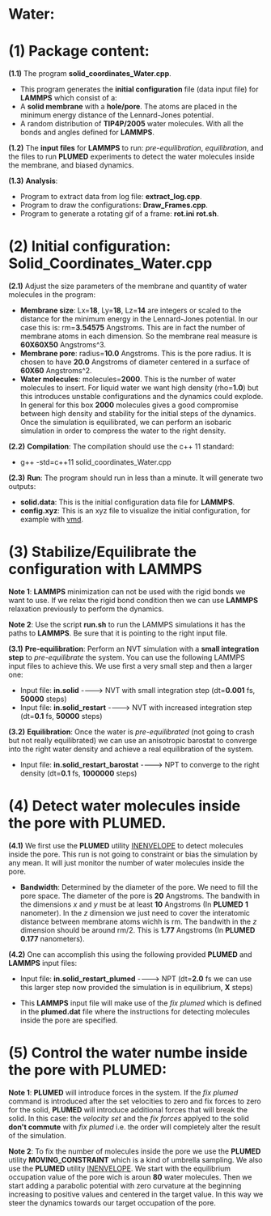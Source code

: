 # Water:

# (1) Package content:
**(1.1)** The program **solid_coordinates_Water.cpp**. 
- This program generates the **initial configuration** file (data input file) for **LAMMPS** which consist of a:
- A **solid membrane** with a **hole/pore**. The atoms are placed in the minimum energy distance of the Lennard-Jones potential.
- A random distribution of **TIP4P/2005** water molecules. With all the bonds and angles defined for **LAMMPS**.

**(1.2)** The **input files** for **LAMMPS** to run: *pre-equilibration*, *equilibration*, and the files to run **PLUMED** experiments to detect the water molecules inside the membrane, and biased dynamics.

**(1.3)** **Analysis**:
- Program to extract data from log file: **extract_log.cpp**.
- Program to draw the configurations: **Draw_Frames.cpp**.
- Program to generate a rotating gif of a frame: **rot.ini** **rot.sh**.

# (2) Initial configuration: Solid_Coordinates_Water.cpp
**(2.1)** Adjust the size parameters of the membrane and quantity of water molecules in the program:
- **Membrane size**: Lx=**18**, Ly=**18**, Lz=**14** are integers or scaled to the distance for the minimum energy in the Lennard-Jones potential. In our case this is: rm=**3.54575** Angstroms. This are in fact the number of membrane atoms in each dimension. So the membrane real measure is **60X60X50** Angstroms^3.
- **Membrane pore**: radius=**10.0** Angstroms. This is the pore radius. It is chosen to have **20.0** Angstroms of diameter centered in a surface of **60X60** Angstroms^2.
- **Water molecules**: molecules=**2000**. This is the number of water molecules to insert. For liquid water we want high density (rho=**1.0**) but this introduces unstable configurations and the dynamics could explode. In general for this box **2000** molecules gives a good compromise between high density and stability for the initial steps of the dynamics. Once the simulation is equilibrated, we can perform an isobaric simulation in order to compress the water to the right density.

**(2.2)** **Compilation**: The compilation should use the c++ 11 standard:

- g++ -std=c++11 solid_coordinates_Water.cpp

**(2.3)** **Run**: The program should run in less than a minute. It will generate two outputs:

- **solid.data**: This is the initial configuration data file for **LAMMPS**.
- **config.xyz**: This is an xyz file to visualize the initial configuration, for example with [vmd](http://www.ks.uiuc.edu/Research/vmd/).

# (3) Stabilize/Equilibrate the configuration with LAMMPS

**Note 1**: **LAMMPS** minimization can not be used with the rigid bonds we want to use. If we relax the rigid bond condition then we can use **LAMMPS** relaxation previously to perform the dynamics.

**Note 2**: Use the script **run.sh** to run the LAMMPS simulations it has the paths to **LAMMPS**. Be sure that it is pointing to the right input file.

**(3.1)** **Pre-equilibration**: Perform an NVT simulation with a **small integration step** to *pre-equilibrate* the system. You can use the following LAMMPS input files to achieve this. We use first a very small step and then a larger one:

- Input file: **in.solid**                    ----> NVT with small integration step (dt=**0.001** fs, **50000** steps)
- Input file: **in.solid_restart**            ----> NVT with increased integration step (dt=**0.1** fs, **50000** steps)

**(3.2)** **Equilibration**: Once the water is *pre-equilibrated* (not going to crash but not really equilibrated) we can use an anisotropic barostat to converge into the right water density and achieve a real equilibration of the system.

- Input file: **in.solid_restart_barostat**   ----> NPT to converge to the right density (dt=**0.1** fs, **1000000** steps)

# (4) Detect water molecules inside the pore with PLUMED.
**(4.1)** We first use the **PLUMED** utility [INENVELOPE](http://plumed.github.io/doc-master/user-doc/html/_i_n_e_n_v_e_l_o_p_e.html) to detect molecules inside the pore. This run is not going to constraint or bias the simulation by any mean. It will just monitor the number of water molecules inside the pore.

- **Bandwidth**: Determined by the diameter of the pore. We need to fill the pore space. The diameter of the pore is **20** Angstroms. The bandwith in the dimensions *x* and *y* must be at least **10** Angstroms (In **PLUMED** **1** nanometer). In the *z* dimension we just need to cover the interatomic distance between membrane atoms wichh is rm. The bandwith in the *z* dimension should be around rm/2. This is **1.77** Angstroms (In **PLUMED** **0.177** nanometers).

**(4.2)** One can accomplish this using the following provided **PLUMED** and **LAMMPS** input files:

- Input file: **in.solid_restart_plumed**   ----> NPT (dt=**2.0** fs we can use this larger step now provided the simulation is in equilibrium, **X** steps)

- This **LAMMPS** input file will make use of the *fix plumed* which is defined in the **plumed.dat** file where the instructions for detecting molecules inside the pore are specified.

# (5) Control the water numbe inside the pore with PLUMED: 

**Note 1**: **PLUMED** will introduce forces in the system. If the *fix plumed* command is introduced after the set velocities to zero and fix forces to zero for the solid, **PLUMED** will introduce additional forces that will break the solid. In this case: the *velocity set* and the *fix forces* applyed to the solid **don't commute** with *fix plumed* i.e. the order will completely alter the result of the simulation.

**Note 2**: To fix the number of molecules inside the pore we use the **PLUMED** utility **MOVING_CONSTRAINT** which is a kind of umbrella sampling. We also use the **PLUMED** utility [INENVELOPE](http://plumed.github.io/doc-master/user-doc/html/_i_n_e_n_v_e_l_o_p_e.html). We start with the equilibrium occupation value of the pore wich is aroun **80** water molecules. Then we start adding a parabolic potential with zero curvature at the beginning increasing to positive values and centered in the target value. In this way we steer the dynamics towards our target occupation of the pore.

